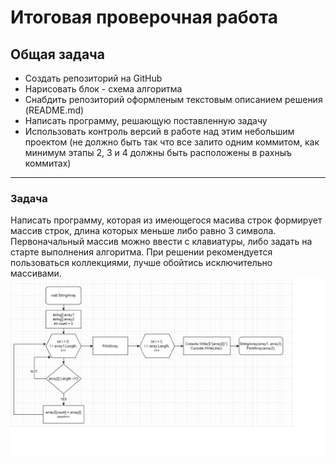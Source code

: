 # Итоговая проверочная работа
## Общая задача
* Создать репозиторий на GitHub
* Нарисовать блок - схема алгоритма
* Снабдить репозиторий оформленым текстовым описанием решения (README.md)
* Написать программу, решающую поставленную задачу
* Использовать контроль версий в работе над этим небольшим проектом (не должно быть так что все залито одним коммитом, как минимум этапы 2, 3 и 4 должны быть расположены в рахныъ коммитах)
---
### Задача
Написать программу, которая из имеющегося масива строк формирует массив строк, длина которых меньше либо равно 3 символа. Первоначальный массив можно ввести с клавиатуры, либо задать на старте выполнения алгоритма. При решении рекомендуется пользоваться коллекциями, лучше обойтись исключительно массивами.
![Таблица](%D0%A2%D0%B0%D0%B1%D0%BB%D0%B8%D1%86%D0%B0.jpg)

